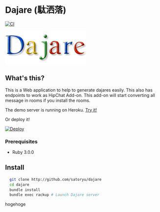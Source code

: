 # Dajare (駄洒落)

[![CI](https://github.com/satoryu/dajare/actions/workflows/ci.yml/badge.svg?branch=master)](https://github.com/satoryu/dajare/actions/workflows/ci.yml)

[![Dajare](https://github.com/satoryu/dajare/raw/master/public/dajare.jpg)](https://github.com/satoryu/dajare)

## What's this?

This is a Web application to help to generate dajares easily.
This also has endpoints to work as HipChat Add-on.
This add-on will start converting all message in rooms if you install the rooms.

The demo server is running on Heroku. [Try it!](https://dajare.herokuapp.com/)

Or deploy it!

[![Deploy](https://www.herokucdn.com/deploy/button.svg)](https://heroku.com/deploy)

### Prerequisites

- Ruby 3.0.0

## Install

```sh
  git clone http://github.com/satoryu/dajare
  cd dajare
  bundle install
  bundle exec rackup # Launch Dajare server
```

hogehoge
